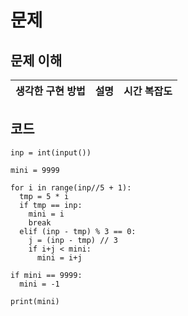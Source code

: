 # 문제

## 문제 이해

|생각한 구현 방법|설명|시간 복잡도|
|-|-|-|


## 코드
```
inp = int(input())

mini = 9999

for i in range(inp//5 + 1):
  tmp = 5 * i
  if tmp == inp:
    mini = i
    break
  elif (inp - tmp) % 3 == 0:
    j = (inp - tmp) // 3
    if i+j < mini:
      mini = i+j

if mini == 9999:
  mini = -1

print(mini)
```
